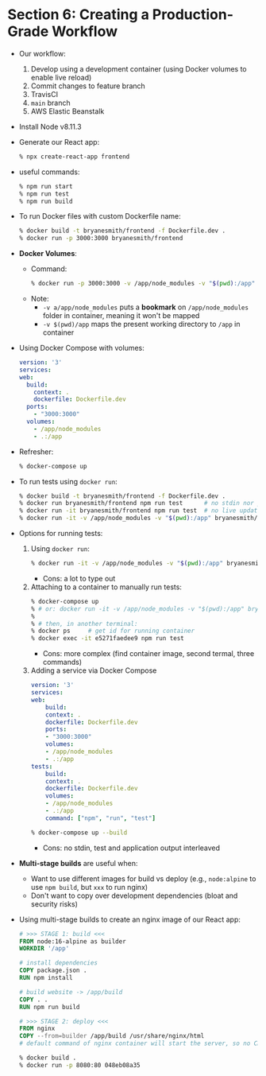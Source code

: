 # Section 6: Creating a Production-Grade Workflow

- Our workflow: 
    1. Develop using a development container (using Docker volumes to enable live reload)
    2. Commit changes to feature branch
    3. TravisCI 
    4. `main` branch
    5. AWS Elastic Beanstalk 

- Install Node v8.11.3

- Generate our React app:
    ```sh
    % npx create-react-app frontend
    ```

- useful commands:
    ```sh
    % npm run start
    % npm run test
    % npm run build
    ```

- To run Docker files with custom Dockerfile name:
    ```sh
    % docker build -t bryanesmith/frontend -f Dockerfile.dev . 
    % docker run -p 3000:3000 bryanesmith/frontend
    ```

- **Docker Volumes**:
    - Command:
        ```sh
        % docker run -p 3000:3000 -v /app/node_modules -v "$(pwd):/app" bryanesmith/frontend
        ```
    - Note:
        - `-v a/app/node_modules` puts a **bookmark** on `/app/node_modules` folder in container, meaning it won't be mapped
        - `-v $(pwd)/app` maps the present working directory to `/app` in container

- Using Docker Compose with volumes:
    ```yaml
    version: '3'
    services:
    web:
      build:
        context: .
        dockerfile: Dockerfile.dev
      ports: 
        - "3000:3000"
      volumes: 
        - /app/node_modules
        - .:/app
    ```

- Refresher:
    ```bash
    % docker-compose up
    ```

- To run tests using `docker run`:
    ```bash
    % docker build -t bryanesmith/frontend -f Dockerfile.dev . 
    % docker run bryanesmith/frontend npm run test      # no stdin nor psuedo terminal
    % docker run -it bryanesmith/frontend npm run test  # no live updates
    % docker run -it -v /app/node_modules -v "$(pwd):/app" bryanesmith/frontend npm run test
    ```

* Options for running tests:
    1. Using `docker run`:
        ```bash
        % docker run -it -v /app/node_modules -v "$(pwd):/app" bryanesmith/frontend npm run test
        ```
        - Cons: a lot to type out
    2. Attaching to a container to manually run tests:
        ```bash
        % docker-compose up
        % # or: docker run -it -v /app/node_modules -v "$(pwd):/app" bryanesmith/frontend
        % 
        % # then, in another terminal:
        % docker ps     # get id for running container
        % docker exec -it e5271faedee9 npm run test
        ```
        - Cons: more complex (find container image, second termal, three commands)
    3. Adding a service via Docker Compose 
        ```yaml
        version: '3'
        services:
        web:
            build:
            context: .
            dockerfile: Dockerfile.dev
            ports: 
            - "3000:3000"
            volumes: 
            - /app/node_modules
            - .:/app
        tests:
            build:
            context: .
            dockerfile: Dockerfile.dev
            volumes: 
            - /app/node_modules
            - .:/app
            command: ["npm", "run", "test"]
        ```
        ```bash
        % docker-compose up --build
        ```
        - Cons: no stdin, test and application output interleaved 

* **Multi-stage builds** are useful when:
    - Want to use different images for build vs deploy (e.g., `node:alpine` to use `npm build`, but `xxx` to run nginx)
    - Don't want to copy over development dependencies (bloat and security risks)

* Using multi-stage builds to create an nginx image of our React app:
    ```DOCKERFILE
    # >>> STAGE 1: build <<<
    FROM node:16-alpine as builder
    WORKDIR '/app'

    # install dependencies
    COPY package.json .
    RUN npm install

    # build website -> /app/build
    COPY . .
    RUN npm run build

    # >>> STAGE 2: deploy <<<
    FROM nginx
    COPY --from=builder /app/build /usr/share/nginx/html
    # default command of nginx container will start the server, so no CMD required
    ```
    ```bash
    % docker build .
    % docker run -p 8080:80 048eb08a35 
    ```